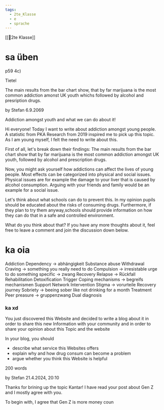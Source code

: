 ```yaml
---
tags:
  - 2te_Klasse
  - e
  - sprache
---
```

[[🥲2te Klasse]]

# sa üben

p59 4c)

Tietel

The main results from the bar chart show, that by far marijuana is the most common addiction amonst UK youth whichs followed by alcohol and presription drugs.

by Stefan 
6.9.2069

Addiction amongst youth and what we can do about it!

Hi everyone!
Today I want to write about addiction amongst young people. A statistic from PKA Research from 2019 inspired me to pick up this topic. As I am young myself, I felt the need to write about this.

First of all, let's break down their findings: The main results from the bar chart show that by far marijuana is the most common addiction amongst UK youth, followed by alcohol and prescription drugs.

Now, you might ask yourself how addictions can affect the lives of young people. Most effects can be categorized into physical and social issues. Physical issues are for example the damage to your liver that is caused by alcohol consumption. Arguing with your friends and family would be an example for a social issue.

Let's think about what schools can do to prevent this. In my opinion pupils should be educated about the risks of consuming drugs. Furthermore, if they plan to try them anyway,schools should provide information on how they can do that in a safe and controlled environment. 

What do you think about that? If you have any more thoughts about it, feel free to leave a comment and join the discussion down below.



# ka oia

Addiction 
Dependency → abhängigkeit 
Substance abuse
Withdrawal  
Craving → something you really need to do 
Compulsion → irresistable urge to do something specific → zwang
Recovery 
Relapse → Rückfall
Rehabilitation 
Detoxification 
Trigger 
Coping mechanisms → begreifs mechanismen
Support Network 
Intervention
Stigma → vorurteile
Recovery journey
Sobriety → beeing sober like not drinking for a month
Treatment
Peer preasure → gruppenzwang
Dual diagnosis 

### ka xd

You just discovered this Website and decided to write a blog about it in order to share this new Information with your community and in order to share your opinion about this Topic and the website 

In your blog, you should
- describe what service this Websites offers
- explain why and how drug consum can become a problem
- argue whether you think this Website is helpful

200 words

by Stefan 
21.4.2024, 20:10 

Thanks for brining up the topic Kantar! I have read your post about Gen Z and I mostly agree with you. 

To begin with, I agree that Gen Z is more money coun 